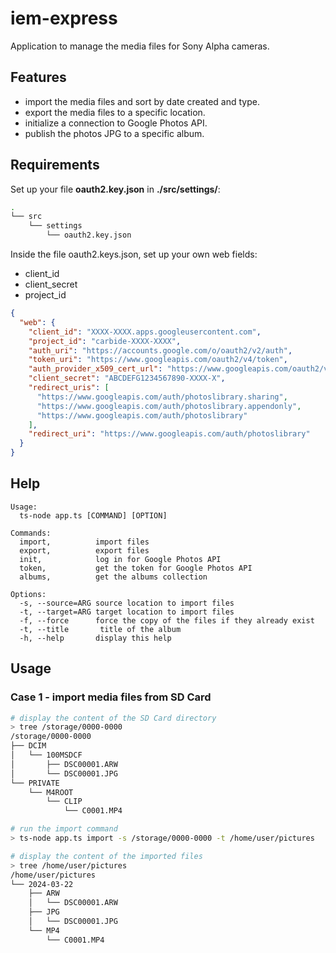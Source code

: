 # iem-express

Application to manage the media files for Sony Alpha cameras.

## Features
- import the media files and sort by date created and type.
- export the media files to a specific location.
- initialize a connection to Google Photos API.
- publish the photos JPG to a specific album.

## Requirements
Set up your file **oauth2.key.json** in **./src/settings/**:
```sh
.
└── src
    └── settings
        └── oauth2.key.json
```

Inside the file oauth2.keys.json, set up your own web fields:
- client_id
- client_secret
- project_id
```json
{
  "web": {
    "client_id": "XXXX-XXXX.apps.googleusercontent.com",
    "project_id": "carbide-XXXX-XXXX",
    "auth_uri": "https://accounts.google.com/o/oauth2/v2/auth",
    "token_uri": "https://www.googleapis.com/oauth2/v4/token",
    "auth_provider_x509_cert_url": "https://www.googleapis.com/oauth2/v1/certs",
    "client_secret": "ABCDEFG1234567890-XXXX-X",
    "redirect_uris": [
      "https://www.googleapis.com/auth/photoslibrary.sharing",
      "https://www.googleapis.com/auth/photoslibrary.appendonly",
      "https://www.googleapis.com/auth/photoslibrary"
    ],
    "redirect_uri": "https://www.googleapis.com/auth/photoslibrary"
  }
}
```

## Help
```
Usage:
  ts-node app.ts [COMMAND] [OPTION]

Commands:
  import,          import files
  export,          export files
  init,            log in for Google Photos API
  token,           get the token for Google Photos API
  albums,          get the albums collection

Options:
  -s, --source=ARG source location to import files
  -t, --target=ARG target location to import files
  -f, --force      force the copy of the files if they already exist
  -t, --title       title of the album
  -h, --help       display this help
```

## Usage

### Case 1 - import media files from SD Card

```sh
# display the content of the SD Card directory
> tree /storage/0000-0000
/storage/0000-0000
├── DCIM
│   └── 100MSDCF
│       ├── DSC00001.ARW
│       └── DSC00001.JPG
└── PRIVATE
    └── M4ROOT
        └── CLIP
            └── C0001.MP4

# run the import command
> ts-node app.ts import -s /storage/0000-0000 -t /home/user/pictures

# display the content of the imported files
> tree /home/user/pictures
/home/user/pictures
└── 2024-03-22
    ├── ARW
    │   └── DSC00001.ARW
    ├── JPG
    │   └── DSC00001.JPG
    └── MP4
        └── C0001.MP4
```
